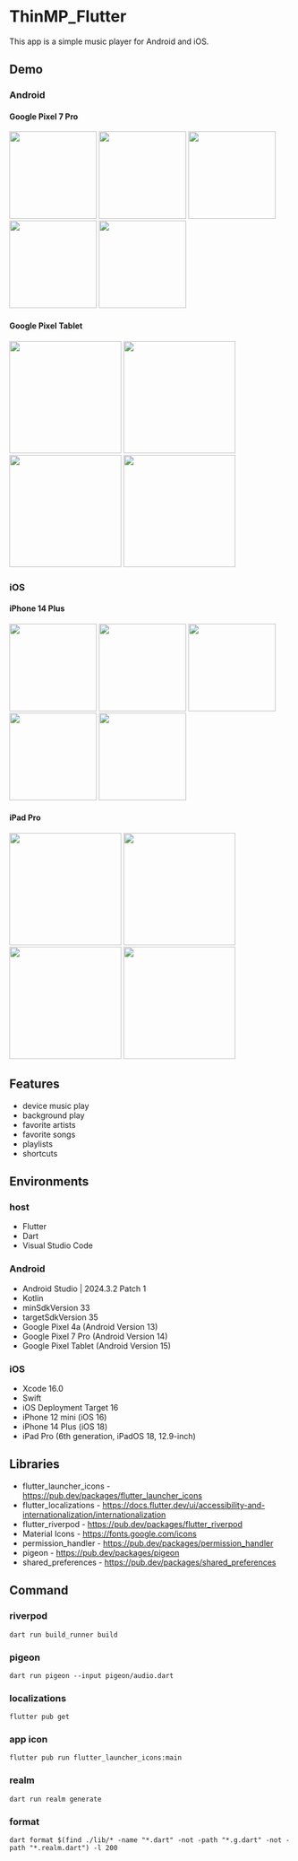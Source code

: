 # ThinMP_Flutter

This app is a simple music player for Android and iOS.

## Demo

### Android

#### Google Pixel 7 Pro

<img src="https://github.com/user-attachments/assets/50e3db06-3e94-4901-bbad-2945e869a604" width="156"> <img src="https://github.com/user-attachments/assets/77ab61ec-7508-45d3-818a-22568ee0fad8" width="156"> <img src="https://github.com/user-attachments/assets/21ffa98d-dd17-41fd-95c1-ef9904efd928" width="156"> <img src="https://github.com/user-attachments/assets/8b20922c-b690-4d72-bf92-698b4af0b13c" width="156"> <img src="https://github.com/user-attachments/assets/feca49bc-5b6d-4400-89e8-5f02dab4367f" width="156">

#### Google Pixel Tablet

<img src="https://github.com/user-attachments/assets/86790a60-41b5-4ff5-97df-af9ab6c0b9fd" width="200"> <img src="https://github.com/user-attachments/assets/ad49ccb6-a082-4518-a9b0-6c2d15c144f0" width="200"> <img src="https://github.com/user-attachments/assets/7f3de9b2-eabc-40d2-8665-c39dd765c656" width="200"> <img src="https://github.com/user-attachments/assets/608b4fa9-3d39-4841-8c02-9461389cbc6a" width="200">

### iOS

#### iPhone 14 Plus

<img src="https://github.com/user-attachments/assets/38f93429-0880-423f-88a0-b875c09fe1e6" width="156"> <img src="https://github.com/user-attachments/assets/e49f468c-21fc-4910-bd05-632482ab9aff" width="156"> <img src="https://github.com/user-attachments/assets/917b5f8c-b4d5-4d15-8385-c64deafdc830" width="156"> <img src="https://github.com/user-attachments/assets/ce7beb33-00a7-4bd7-a679-2bcb1429e777" width="156"> <img src="https://github.com/user-attachments/assets/f40e8108-b300-44eb-9b58-53cf5f81d37f" width="156">

#### iPad Pro

<img src="https://github.com/user-attachments/assets/ba1ba027-6ac0-45e4-acc1-e25c3b1b469a" width="200"> <img src="https://github.com/user-attachments/assets/30ca1129-b0dd-4f56-80ac-7d4dd4515713" width="200"> <img src="https://github.com/user-attachments/assets/cf191e1e-9d50-4e49-84ff-e74f7f8b14ba" width="200"> <img src="https://github.com/user-attachments/assets/d5013a96-63c4-4a73-9ce9-fb4fa9dfbc33" width="200">

## Features

* device music play
* background play
* favorite artists
* favorite songs
* playlists
* shortcuts

## Environments

### host

* Flutter
* Dart
* Visual Studio Code

### Android

* Android Studio | 2024.3.2 Patch 1
* Kotlin
* minSdkVersion 33
* targetSdkVersion 35
* Google Pixel 4a (Android Version 13)
* Google Pixel 7 Pro (Android Version 14)
* Google Pixel Tablet (Android Version 15)

### iOS

* Xcode 16.0
* Swift
* iOS Deployment Target 16
* iPhone 12 mini (iOS 16)
* iPhone 14 Plus (iOS 18)
* iPad Pro (6th generation, iPadOS 18, 12.9-inch)

## Libraries

* flutter_launcher_icons - https://pub.dev/packages/flutter_launcher_icons
* flutter_localizations - https://docs.flutter.dev/ui/accessibility-and-internationalization/internationalization
* flutter_riverpod - https://pub.dev/packages/flutter_riverpod
* Material Icons - https://fonts.google.com/icons
* permission_handler - https://pub.dev/packages/permission_handler
* pigeon - https://pub.dev/packages/pigeon
* shared_preferences - https://pub.dev/packages/shared_preferences

## Command

### riverpod

```
dart run build_runner build
```

### pigeon

```
dart run pigeon --input pigeon/audio.dart
```

### localizations

```
flutter pub get
```

### app icon

```
flutter pub run flutter_launcher_icons:main
```

### realm

```
dart run realm generate
```

### format

```
dart format $(find ./lib/* -name "*.dart" -not -path "*.g.dart" -not -path "*.realm.dart") -l 200
```
